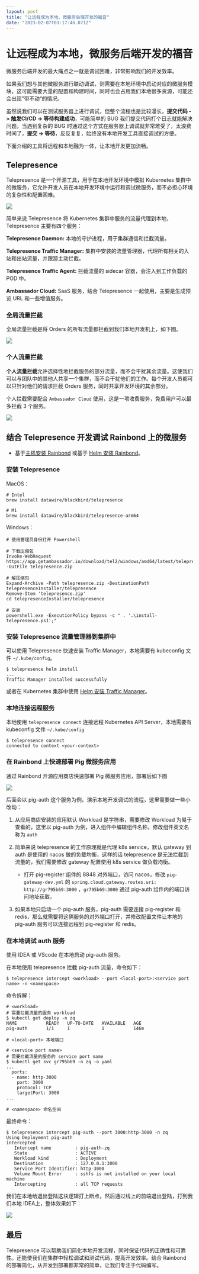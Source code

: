 ```yaml
---
layout: post
title: "让远程成为本地，微服务后端开发的福音"
date: "2023-02-07T03:17:46.071Z"
---
```

让远程成为本地，微服务后端开发的福音
==================

微服务后端开发的最大痛点之一就是调试困难，非常影响我们的开发效率。

如果我们想与其他微服务进行联动调试，则需要在本地环境中启动对应的微服务模块，这可能需要大量的配置和构建时间，同时也会占用我们本地很多资源，可能还会出现”带不动“的情况。

虽然说我们可以在测试服务器上进行调试，但整个流程也是比较漫长，**提交代码 -> 触发CI/CD -> 等待构建成功**，可能简单的 BUG 我们提交代码打个日志就能解决问题，当遇到复杂的 BUG 时通过这个方式在服务器上调试就非常难受了，太浪费时间了，**提交 -> 等待**，反反复复，始终没有本地开发工具直接调试的方便。

下面介绍的工具将远程和本地融为一体，让本地开发更加流畅。

Telepresence
------------

Telepresence 是一个开源工具，用于在本地开发环境中模拟 Kubernetes 集群中的微服务，它允许开发人员在本地开发环境中运行和调试微服务，而不必担心环境的复杂性和配置困难。

![](https://static.goodrain.com/wechat/telepresence/telepresence-architecture.inline.png)

简单来说 Telepresence 将 Kubernetes 集群中服务的流量代理到本地，Telepresence 主要有四个服务：

**Telepresence Daemon:** 本地的守护进程，用于集群通信和拦截流量。

**Telepresence Traffic Manager:** 集群中安装的流量管理器，代理所有相关的入站和出站流量，并跟踪主动拦截。

**Telepresence Traffic Agent:** 拦截流量的 sidecar 容器，会注入到工作负载的 POD 中。

**Ambassador Cloud:** SaaS 服务，结合 Telepresence 一起使用，主要是生成预览 URL 和一些增值服务。

### 全局流量拦截

全局流量拦截是将 Orders 的所有流量都拦截到我们本地开发机上，如下图。

![](https://static.goodrain.com/wechat/telepresence/global.png)

### 个人流量拦截

**个人流量拦截**允许选择性地拦截服务的部分流量，而不会干扰其余流量。这使我们可以与团队中的其他人共享一个集群，而不会干扰他们的工作。每个开发人员都可以只针对他们的请求拦截 Orders 服务，同时共享开发环境的其余部分。

个人拦截需要配合 `Ambassador Cloud` 使用，这是一项收费服务，免费用户可以最多拦截 3 个服务。

![](https://static.goodrain.com/wechat/telepresence/ind.png)

结合 Telepresence 开发调试 Rainbond 上的微服务
-----------------------------------

*   基于[主机安装 Rainbond](https://www.rainbond.com/docs/installation/install-with-ui/) 或基于 [Helm 安装 Rainbond](https://www.rainbond.com/docs/installation/install-with-helm/)。

### 安装 Telepresence

MacOS：

    # Intel
    brew install datawire/blackbird/telepresence
    
    # M1
    brew install datawire/blackbird/telepresence-arm64
    

Windows：

    # 使用管理员身份打开 Powershell
    
    # 下载压缩包
    Invoke-WebRequest https://app.getambassador.io/download/tel2/windows/amd64/latest/telepresence.zip -OutFile telepresence.zip
    
    # 解压缩包
    Expand-Archive -Path telepresence.zip -DestinationPath telepresenceInstaller/telepresence
    Remove-Item 'telepresence.zip'
    cd telepresenceInstaller/telepresence
    
    # 安装
    powershell.exe -ExecutionPolicy bypass -c " . '.\install-telepresence.ps1';"
    

### 安装 Telepresence 流量管理器到集群中

可以使用 Telepresence 快速安装 Traffic Manager，本地需要有 kubeconfig 文件 `~/.kube/config`。

    $ telepresence helm install
    ...
    Traffic Manager installed successfully
    

或者在 Kubernetes 集群中使用 [Helm 安装 Traffic Manager](https://www.getambassador.io/docs/telepresence/latest/install/helm)。

### 本地连接远程服务

本地使用 `telepresence connect` 连接远程 Kubernetes API Server，本地需要有 kubeconfig 文件 `~/.kube/config`

    $ telepresence connect
    connected to context <your-context>
    

### 在 Rainbond 上快速部署 Pig 微服务应用

通过 Rainbond 开源应用商店快速部署 Pig 微服务应用，部署后如下图

![](https://static.goodrain.com/wechat/telepresence/rainbond-pig.png)

后面会以 pig-auth 这个服务为例，演示本地开发调试的流程，这里需要做一些小改动：

1.  从应用商店安装的应用默认 Workload 是字符串，需要修改 Workload 为易于查看的，这里以 pig-auth 为例，进入组件中编辑组件名称，修改组件英文名称为 `auth`
    
2.  简单来说 telepresence 的工作原理就是代理 k8s service，默认 gateway 到 auth 是使用的 nacos 做的负载均衡，这样的话 telepresence 是无法拦截到流量的，我们需要修改 gateway 配置使用 k8s service 做负载均衡。
    
    *   打开 pig-register 组件的 8848 对外端口，访问 nacos，修改 `pig-gateway-dev.yml` 的 `spring.cloud.gateway.routes.uri: http://gr795b69:3000` ，`gr795b69:3000` 通过 pig-auth 组件内的端口访问地址获取。
3.  如果本地只启动一个 pig-auth 服务，pig-auth 需要连接 pig-register 和 redis，那么就需要将这俩服务的对外端口打开，并修改配置文件让本地的 pig-auth 服务可以连接远程到 pig-register 和 redis。
    

### 在本地调试 auth 服务

使用 IDEA 或 VScode 在本地启动 pig-auth 服务。

在本地使用 telepresence 拦截 pig-auth 流量，命令如下：

    $ telepresence intercept <workload> --port <local-port>:<service port name> -n <namespace>
    

命令拆解：

    # <workload>
    # 需要拦截流量的服务 workload
    $ kubectl get deploy -n zq
    NAME           READY   UP-TO-DATE   AVAILABLE   AGE
    pig-auth       1/1     1            1           146m
    
    # <local-port> 本地端口
    
    # <service port name>
    # 需要拦截流量的服务的 service port name
    $ kubectl get svc gr795b69 -n zq -o yaml
    ...
      ports:
      - name: http-3000
        port: 3000
        protocol: TCP
        targetPort: 3000
    ...
    
    # <namespace> 命名空间
    

最终命令：

    $ telepresence intercept pig-auth --port 3000:http-3000 -n zq
    Using Deployment pig-auth
    intercepted
       Intercept name         : pig-auth-zq
       State                  : ACTIVE
       Workload kind          : Deployment
       Destination            : 127.0.0.1:3000
       Service Port Identifier: http-3000
       Volume Mount Error     : sshfs is not installed on your local machine
       Intercepting           : all TCP requests
    

我们在本地给退出登陆这块逻辑打上断点，然后通过线上的前端退出登陆，打到我们本地 IDEA上，整体效果如下：

![](https://static.goodrain.com/wechat/telepresence/telepresence-debug.gif)

最后
--

Telepresence 可以帮助我们简化本地开发流程，同时保证代码的正确性和可靠性。还能使我们在集群中轻松调试和测试代码，提高开发效率。结合 Rainbond 的部署简化，从开发到部署都非常的简单，让我们专注于代码编写。
